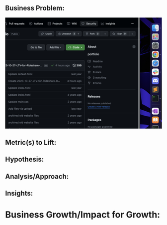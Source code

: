 ## Business Problem:

![test](https://github.com/mindyng/mindyng.github.io/blob/master/assets/test.png)

## Metric(s) to Lift:

## Hypothesis:

## Analysis/Approach:

## Insights:

# Business Growth/Impact for Growth:
